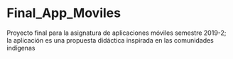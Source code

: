 # Final_App_Moviles
Proyecto final para la asignatura de aplicaciones móviles semestre 2019-2; la aplicación es una propuesta didáctica inspirada en las comunidades indígenas 
